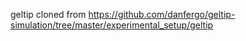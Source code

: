 geltip cloned from https://github.com/danfergo/geltip-simulation/tree/master/experimental_setup/geltip
